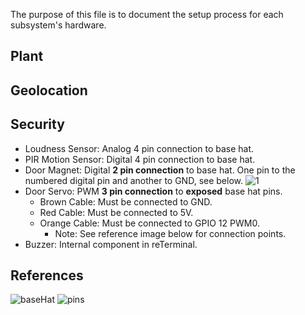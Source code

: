 The purpose of this file is to document the setup process for each subsystem's hardware.

## Plant

## Geolocation

## Security  
- Loudness Sensor: Analog 4 pin connection to base hat.
- PIR Motion Sensor: Digital 4 pin connection to base hat.
- Door Magnet: Digital **2 pin connection** to base hat. One pin to the numbered digital pin and another to GND, see below.
    ![1](https://github.com/JAC-Final-Project-W24-6A6-6P3/final-project-woody/assets/98351050/c592ca45-58d1-44a4-9fe1-49a437b1d856)
- Door Servo: PWM **3 pin connection** to **exposed** base hat pins.
  - Brown Cable: Must be connected to GND.
  - Red Cable: Must be connected to 5V.
  - Orange Cable: Must be connected to GPIO 12 PWM0.
    - Note: See reference image below for connection points.
- Buzzer: Internal component in reTerminal.

## References
![baseHat](https://github.com/JAC-Final-Project-W24-6A6-6P3/final-project-woody/assets/98351050/fb257415-d486-4e30-8372-3f1d227ce53b)
![pins](https://github.com/JAC-Final-Project-W24-6A6-6P3/final-project-woody/assets/98351050/fd39d7bc-01a9-4301-9d47-8a80675b9c1c)  

